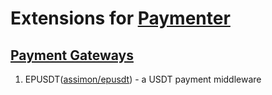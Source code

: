 # Extensions for [Paymenter](https://paymenter.org/)
## [Payment Gateways](https://github.com/HomuraNetwork/PaymenterExtensions/tree/main/app/Extensions/Gateways/)
1. EPUSDT([assimon/epusdt](https://github.com/assimon/epusdt/)) - a USDT payment middleware 

